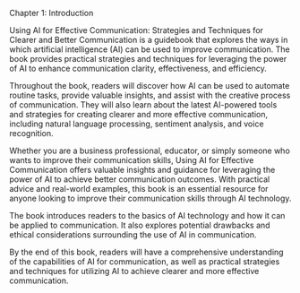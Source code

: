 Chapter 1: Introduction

Using AI for Effective Communication: Strategies and Techniques for Clearer and Better Communication is a guidebook that explores the ways in which artificial intelligence (AI) can be used to improve communication. The book provides practical strategies and techniques for leveraging the power of AI to enhance communication clarity, effectiveness, and efficiency.

Throughout the book, readers will discover how AI can be used to automate routine tasks, provide valuable insights, and assist with the creative process of communication. They will also learn about the latest AI-powered tools and strategies for creating clearer and more effective communication, including natural language processing, sentiment analysis, and voice recognition.

Whether you are a business professional, educator, or simply someone who wants to improve their communication skills, Using AI for Effective Communication offers valuable insights and guidance for leveraging the power of AI to achieve better communication outcomes. With practical advice and real-world examples, this book is an essential resource for anyone looking to improve their communication skills through AI technology.

The book introduces readers to the basics of AI technology and how it can be applied to communication. It also explores potential drawbacks and ethical considerations surrounding the use of AI in communication.

By the end of this book, readers will have a comprehensive understanding of the capabilities of AI for communication, as well as practical strategies and techniques for utilizing AI to achieve clearer and more effective communication.
